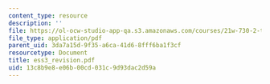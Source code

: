 ```yaml
---
content_type: resource
description: ''
file: https://ol-ocw-studio-app-qa.s3.amazonaws.com/courses/21w-730-2-the-creative-spark-fall-2004/13c8b9e8e06b00cd031c9d93dac2d59a_ess3_revision.pdf
file_type: application/pdf
parent_uid: 3da7a15d-9f35-a6ca-41d6-8fff6ba1f3cf
resourcetype: Document
title: ess3_revision.pdf
uid: 13c8b9e8-e06b-00cd-031c-9d93dac2d59a
---
```

